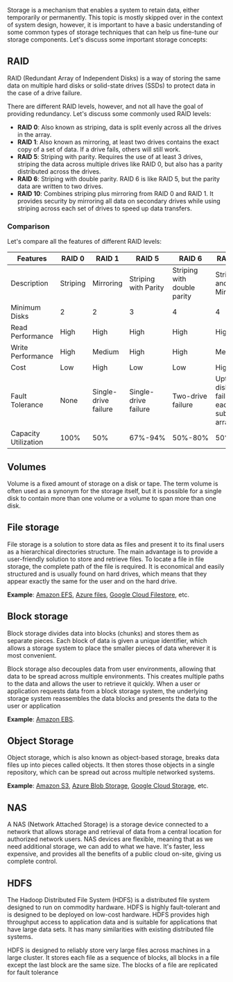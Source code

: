 Storage is a mechanism that enables a system to retain data, either temporarily or permanently. This topic is mostly skipped over in the context of system design, however, it is important to have a basic understanding of some common types of storage techniques that can help us fine-tune our storage components. Let's discuss some important storage concepts:

## [](https://kps.hashnode.dev/system-design-the-complete-course?ref=dailydev#heading-raid "Permalink")RAID

RAID (Redundant Array of Independent Disks) is a way of storing the same data on multiple hard disks or solid-state drives (SSDs) to protect data in the case of a drive failure.

There are different RAID levels, however, and not all have the goal of providing redundancy. Let's discuss some commonly used RAID levels:

- **RAID 0**: Also known as striping, data is split evenly across all the drives in the array.
- **RAID 1**: Also known as mirroring, at least two drives contains the exact copy of a set of data. If a drive fails, others will still work.
- **RAID 5**: Striping with parity. Requires the use of at least 3 drives, striping the data across multiple drives like RAID 0, but also has a parity distributed across the drives.
- **RAID 6**: Striping with double parity. RAID 6 is like RAID 5, but the parity data are written to two drives.
- **RAID 10**: Combines striping plus mirroring from RAID 0 and RAID 1. It provides security by mirroring all data on secondary drives while using striping across each set of drives to speed up data transfers.

### [](https://kps.hashnode.dev/system-design-the-complete-course?ref=dailydev#heading-comparison "Permalink")Comparison

Let's compare all the features of different RAID levels:

|Features|RAID 0|RAID 1|RAID 5|RAID 6|RAID 10|
|---|---|---|---|---|---|
|Description|Striping|Mirroring|Striping with Parity|Striping with double parity|Striping and Mirroring|
|Minimum Disks|2|2|3|4|4|
|Read Performance|High|High|High|High|High|
|Write Performance|High|Medium|High|High|Medium|
|Cost|Low|High|Low|Low|High|
|Fault Tolerance|None|Single-drive failure|Single-drive failure|Two-drive failure|Upto one disk failure in each sub-array|
|Capacity Utilization|100%|50%|67%-94%|50%-80%|50%|

## [](https://kps.hashnode.dev/system-design-the-complete-course?ref=dailydev#heading-volumes "Permalink")Volumes

Volume is a fixed amount of storage on a disk or tape. The term volume is often used as a synonym for the storage itself, but it is possible for a single disk to contain more than one volume or a volume to span more than one disk.

## [](https://kps.hashnode.dev/system-design-the-complete-course?ref=dailydev#heading-file-storage "Permalink")File storage

File storage is a solution to store data as files and present it to its final users as a hierarchical directories structure. The main advantage is to provide a user-friendly solution to store and retrieve files. To locate a file in file storage, the complete path of the file is required. It is economical and easily structured and is usually found on hard drives, which means that they appear exactly the same for the user and on the hard drive.

**Example**: [Amazon EFS](https://aws.amazon.com/efs), [Azure files](https://azure.microsoft.com/en-in/services/storage/files), [Google Cloud Filestore](https://cloud.google.com/filestore), etc.

## [](https://kps.hashnode.dev/system-design-the-complete-course?ref=dailydev#heading-block-storage "Permalink")Block storage

Block storage divides data into blocks (chunks) and stores them as separate pieces. Each block of data is given a unique identifier, which allows a storage system to place the smaller pieces of data wherever it is most convenient.

Block storage also decouples data from user environments, allowing that data to be spread across multiple environments. This creates multiple paths to the data and allows the user to retrieve it quickly. When a user or application requests data from a block storage system, the underlying storage system reassembles the data blocks and presents the data to the user or application

**Example**: [Amazon EBS](https://aws.amazon.com/ebs).

## [](https://kps.hashnode.dev/system-design-the-complete-course?ref=dailydev#heading-object-storage "Permalink")Object Storage

Object storage, which is also known as object-based storage, breaks data files up into pieces called objects. It then stores those objects in a single repository, which can be spread out across multiple networked systems.

**Example**: [Amazon S3](https://aws.amazon.com/s3), [Azure Blob Storage](https://azure.microsoft.com/en-in/services/storage/blobs), [Google Cloud Storage](https://cloud.google.com/storage), etc.

## [](https://kps.hashnode.dev/system-design-the-complete-course?ref=dailydev#heading-nas "Permalink")NAS

A NAS (Network Attached Storage) is a storage device connected to a network that allows storage and retrieval of data from a central location for authorized network users. NAS devices are flexible, meaning that as we need additional storage, we can add to what we have. It's faster, less expensive, and provides all the benefits of a public cloud on-site, giving us complete control.

## [](https://kps.hashnode.dev/system-design-the-complete-course?ref=dailydev#heading-hdfs "Permalink")HDFS

The Hadoop Distributed File System (HDFS) is a distributed file system designed to run on commodity hardware. HDFS is highly fault-tolerant and is designed to be deployed on low-cost hardware. HDFS provides high throughput access to application data and is suitable for applications that have large data sets. It has many similarities with existing distributed file systems.

HDFS is designed to reliably store very large files across machines in a large cluster. It stores each file as a sequence of blocks, all blocks in a file except the last block are the same size. The blocks of a file are replicated for fault tolerance